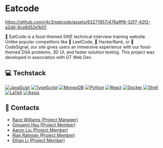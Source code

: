 # Eatcode
https://github.com/r4c3/eatcode/assets/63271957/476a1ff8-32f7-42f2-a2dd-9ca8d52e1b01

🍖 EatCode is a food-themed SWE technical interview training website. Unlike popular competitors like 🤮 LeetCode, 💩 HackerRank, or 🤥 CodeSignal, our site gives users an immersive experience with our food-themed DSA problems, 3D UI, and faster solution testing. This project was developed in association with GT Web Dev.

## 💻 Techstack
[![JavaScipt](https://img.shields.io/badge/JavaScript-F7DF1E?style=for-the-badge&logo=javascript&logoColor=white)]()
[![TypeScript](https://img.shields.io/badge/TypeScript-3178C6?style=for-the-badge&logo=typescript&logoColor=white)]()
[![MongoDB](https://img.shields.io/badge/MongoDB-47A248?style=for-the-badge&logo=MongoDB&logoColor=white)]()
[![Python](https://img.shields.io/badge/Python-3776AB?style=for-the-badge&logo=python&logoColor=white)]()
[![React](https://img.shields.io/badge/React-61DAFB?style=for-the-badge&logo=react&logoColor=white)]()
[![Docker](https://img.shields.io/badge/Docker-2496ED?style=for-the-badge&logo=docker&logoColor=white)]()
[![Shell](https://img.shields.io/badge/Shell-5391FE?style=for-the-badge&logo=powershell&logoColor=white)]()
[![LaTeX](https://img.shields.io/badge/LaTeX-008080?style=for-the-badge&logo=latex&logoColor=white)]()
[![Axios](https://img.shields.io/badge/Axios-5A29E4?style=for-the-badge&logo=axios&logoColor=white)]()

## 🤝 Contacts
- [Race Williams (Project Manager)](https://github.com/r4c3)
- [Giovanni Hsu (Project Member)](https://github.com/Giovanni1014)
- [Aaron Liu (Project Member)](https://github.com/aaronliuo)
- [Rian Rahman (Project Member)](https://github.com/RiRah123)
- [Ethan Li (Project Member)](https://github.com/EthanLi1360)

